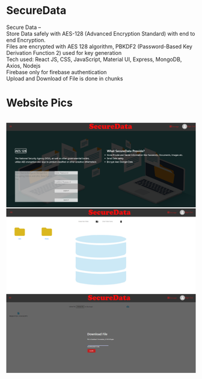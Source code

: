 # SecureData
Secure Data –<br/> 
Store Data safely with AES-128 (Advanced Encryption Standard) with end to end Encryption.<br/> 
Files are encrypted with AES 128 algorithm, PBKDF2 (Password-Based Key Derivation Function 2) used for key generation<br/>
Tech used: React JS,  CSS, JavaScript, Material UI, Express, MongoDB, Axios, Nodejs <br/>
Firebase only for firebase authentication<br/>
Upload and Download of File is done in chunks<br/>

# Website Pics
<br/>
<img src="https://github.com/ParmeetMundi/SecureData/blob/master/home.png">
<img src="https://github.com/ParmeetMundi/SecureData/blob/master/storage.png">
<img src="https://github.com/ParmeetMundi/SecureData/blob/master/download.png">
